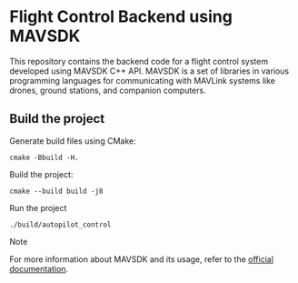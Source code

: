 # Flight Control Backend using MAVSDK

This repository contains the backend code for a flight control system developed using MAVSDK C++ API. 
MAVSDK is a set of libraries in various programming languages for communicating with MAVLink systems like drones, ground stations, and companion computers. 

## Build the project

Generate build files using CMake:

```
cmake -Bbuild -H.
```

Build the project:

```
cmake --build build -j8
```

Run the project

```
./build/autopilot_control
```

> [!NOTE]
> For more information about MAVSDK and its usage, refer to the [official documentation](https://mavsdk.mavlink.io/main/en/cpp/guide/).



